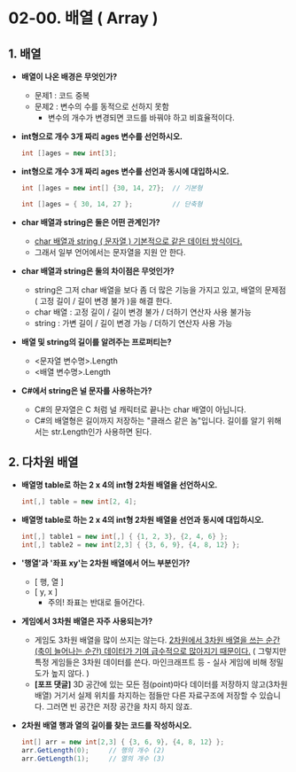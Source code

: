 # 02-00. 배열 ( Array ) 

## 1. 배열

* **배열이 나온 배경은 무엇인가?**
  * 문제1 : 코드 중복
  * 문제2 : 변수의 수를 동적으로 선하지 못함
    * 변수의 개수가 변경되면 코드를 바꿔야 하고 비효율적이다.



* **int형으로 개수 3개 짜리 ages 변수를  선언하시오.**

  ```csharp
  int []ages = new int[3];
  ```



* **int형으로 개수 3개 짜리 ages 변수를  선언과 동시에 대입하시오.**

  ```csharp
  int []ages = new int[] {30, 14, 27};	// 기본형
  ```

  ```csharp
  int []ages = { 30, 14, 27 };			// 단축형
  ```

  

* **char 배열과 string은 둘은 어떤 관계인가?**
  * <u>char 배열과 string ( 문자열 ) 기본적으로 같은 데이터 방식이다.</u>
  * 그래서 일부 언어에서는 문자열을 지원 안 한다. 



* **char 배열과 string은 둘의 차이점은 무엇인가?**
  * string은 그저 char 배열을 보다 좀 더 많은 기능을 가지고 있고, 배열의 문제점 ( 고정 길이 / 길이 변경 불가 )을 해결 한다.
  * char 배열 : 고정 길이 / 길이 변경 불가 / 더하기 연산자 사용 불가능
  * string : 가변 길이 / 길이 변경 가능 / 더하기 연산자 사용 가능



* **배열 및 string의 길이를 알려주는 프로퍼티는?**
  * <문자열 변수명>.Length
  * <배열 변수명>.Length



* **C#에서 string은 널 문자를 사용하는가?**
  * C#의 문자열은 C 처럼 널 캐릭터로 끝나는 char 배열이 아닙니다. 
  * C#의 배열형은 길이까지 저장하는 "클래스 같은 놈"입니다. 길이를 알기 위해서는 str.Length인가 사용하면 된다.







## 2. 다차원 배열

* **배열명 table로 하는 2 x 4의 int형 2차원 배열을 선언하시오.**

  ```csharp
  int[,] table = new int[2, 4];
  ```



* **배열명 table로 하는 2 x 4의 int형 2차원 배열을 선언과 동시에 대입하시오.**

  ```csharp
  int[,] table1 = new int[,] { {1, 2, 3}, {2, 4, 6} };
  int[,] table2 = new int[2,3] { {3, 6, 9}, {4, 8, 12} };
  ```

  

* **'행열'과 '좌표 xy'는 2차원 배열에서 어느 부분인가?**
  * [ 행, 열 ]
  * [ y, x ] 
    * 주의! 좌표는 반대로 들어간다. 



* **게임에서 3차원 배열은 자주 사용되는가?**
  * 게임도 3차원 배열을 많이 쓰지는 않는다.
    <u>2차원에서 3차원 배열을 쓰는 순간(축이 늘어나는 순간) 데이터가 기여 급수적으로 많아지기 때문이다.</u>
    ( 그렇지만 특정 게임들은 3차원 데이터를 쓴다. 마인크래프트 등 - 실사 게임에 비해 정밀도가 높지 않다. )
  * **[포프 댓글]**  3D 공간에 있는 모든 점(point)마다 데이터를 저장하지 않고(3차원 배열) 거기서 실제 위치를 차지하는 점들만 다른 자료구조에 저장할 수 있습니다. 그러면 빈 공간은 저장 공간을 차지 하지 않죠.



* **2차원 배열 행과 열의 길이를 찾는 코드를 작성하시오.**

  ```cs
  int[] arr = new int[2,3] { {3, 6, 9}, {4, 8, 12} };
  arr.GetLength(0);		// 행의 개수 (2)
  arr.GetLength(1);		// 열의 개수 (3)
  ```

  
